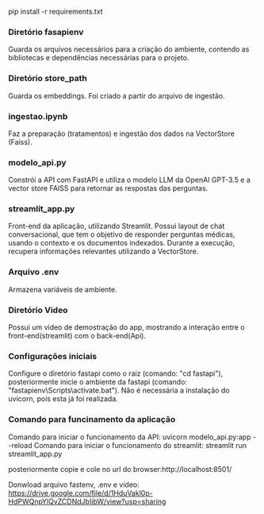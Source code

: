 pip install -r requirements.txt

### Diretório fasapienv
Guarda os arquivos necessários para a criação do ambiente, contendo as bibliotecas e dependências necessárias para o projeto.

### Diretório store_path
Guarda os embeddings. Foi criado a partir do arquivo de ingestão.

### ingestao.ipynb
Faz a preparação (tratamentos) e ingestão dos dados na VectorStore (Faiss).

### modelo_api.py
Constrói a API com FastAPI e utiliza o modelo LLM da OpenAI GPT-3.5 e a vector store FAISS para retornar as respostas das perguntas.

### streamlit_app.py
Front-end da aplicação, utilizando Streamlit. Possui layout de chat conversacional, que tem o objetivo de responder perguntas médicas, usando o contexto e os documentos indexados. Durante a execução, recupera informações relevantes utilizando a VectorStore.

### Arquivo .env
Armazena variáveis de ambiente.

### Diretório Video
Possui um video de demostração do app, mostrando a interação entre o front-end(streamlit) com o back-end(Api).

### Configurações iniciais
Configure o diretório fastapi como o raiz (comando: "cd fastapi"), posteriormente inicie o ambiente da fastapi (comando: "fastapienv\Scripts\activate.bat"). Não é necessária a instalação do uvicorn, pois esta já foi realizada.

### Comando para funcinamento da aplicação
Comando para iniciar o funcionamento da API: uvicorn modelo_api.py:app --reload
Comando para iniciar o funcionamento do streamlit: streamlit run streamlit_app.py

posteriormente copie e cole no url do browser:http://localhost:8501/

Donwload arquivo fastenv, .env e video: https://drive.google.com/file/d/1HduVakl0p-HdPWQnpYlQvZCDNdJbIjbW/view?usp=sharing

